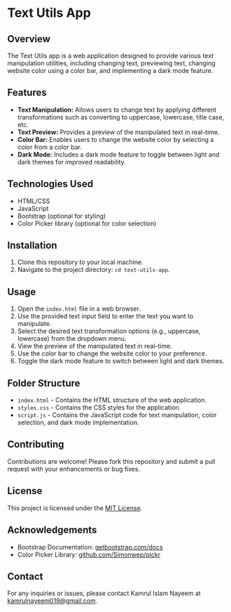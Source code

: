 # Text Utils App

## Overview
The Text Utils app is a web application designed to provide various text manipulation utilities, including changing text, previewing text, changing website color using a color bar, and implementing a dark mode feature.

## Features
- **Text Manipulation:** Allows users to change text by applying different transformations such as converting to uppercase, lowercase, title case, etc.
- **Text Preview:** Provides a preview of the manipulated text in real-time.
- **Color Bar:** Enables users to change the website color by selecting a color from a color bar.
- **Dark Mode:** Includes a dark mode feature to toggle between light and dark themes for improved readability.

## Technologies Used
- HTML/CSS
- JavaScript
- Bootstrap (optional for styling)
- Color Picker library (optional for color selection)

## Installation
1. Clone this repository to your local machine.
2. Navigate to the project directory: `cd text-utils-app`.

## Usage
1. Open the `index.html` file in a web browser.
2. Use the provided text input field to enter the text you want to manipulate.
3. Select the desired text transformation options (e.g., uppercase, lowercase) from the dropdown menu.
4. View the preview of the manipulated text in real-time.
5. Use the color bar to change the website color to your preference.
6. Toggle the dark mode feature to switch between light and dark themes.

## Folder Structure
- `index.html` - Contains the HTML structure of the web application.
- `styles.css` - Contains the CSS styles for the application.
- `script.js` - Contains the JavaScript code for text manipulation, color selection, and dark mode implementation.

## Contributing
Contributions are welcome! Please fork this repository and submit a pull request with your enhancements or bug fixes.

## License
This project is licensed under the [MIT License](LICENSE).

## Acknowledgements
- Bootstrap Documentation: [getbootstrap.com/docs](https://getbootstrap.com/docs)
- Color Picker Library: [github.com/Simonwep/pickr](https://github.com/Simonwep/pickr)

## Contact
For any inquiries or issues, please contact Kamrul Islam Nayeem at kamrulnayeem019@gmail.com.
